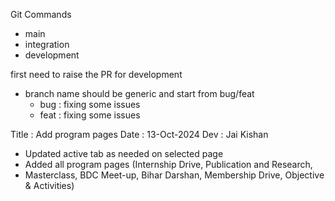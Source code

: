 Git Commands


- main
- integration
- development

first need to raise the PR for development

- branch name should be generic and start from bug/feat
    - bug : fixing some issues
    - feat : fixing some issues


Title : Add program pages
Date : 13-Oct-2024
Dev : Jai Kishan
- Updated active tab as needed on selected page
- Added all program pages (Internship Drive, Publication and Research,
- Masterclass, BDC Meet-up, Bihar Darshan, Membership Drive, Objective & Activities)